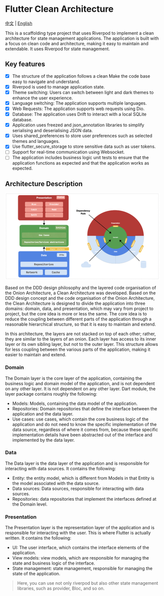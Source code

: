 # Flutter Clean Architecture

[中文](README.ZH.md) | [English](README.md)

This is a scaffolding type project that uses Riverpod to implement a clean architecture for state
management applications. The application is built with a focus on clean code and architecture,
making it easy to maintain and
extendable. It uses Riverpod for state management.

## Key features

- [x] The structure of the application follows a clean Make the code base easy to navigate and understand.
- [x] Riverpod is used to manage application state.
- [x] Theme switching: Users can switch between light and dark themes to enhance the user experience.
- [x] Language switching: The application supports multiple languages.
- [x] Web Requests: The application supports web requests using Dio.
- [x] Database: The application uses Drift to interact with a local SQLite database.
- [x] Application uses freezed and json_annotation libraries to simplify serialising and deserialising JSON data.
- [x] Uses shared_preferences to store user preferences such as selected themes and languages.
- [x] Use flutter_secure_storage to store sensitive data such as user tokens.
- [ ] Support for real-time communication using Websocket.
- [ ] The application includes business logic unit tests to ensure that the application functions as
  expected and that the application works as expected.

## Architecture Description

![Clean Architecture](arch.png)

Based on the DDD design philosophy and the layered code organisation of the Onion Architecture, a
Clean Architecture was developed.
Based on the DDD design concept and the code organisation of the Onion Architecture, the Clean
Architecture is designed to divide the application into three domains: domain, data, and
presentation, which may vary from project to project, but the core idea is more or less the same.
The core idea is to reduce the coupling between different parts of the application through a
reasonable hierarchical structure, so that it is easy to maintain and extend.

In this architecture, the layers are not stacked on top of each other; rather, they are similar to
the layers of an onion. Each layer has access to its inner layer or its own sibling layer, but not
to the outer layer. This structure allows for less coupling between the various parts of the
application, making it easier to maintain and extend.

### Domain

The Domain layer is the core layer of the application, containing the business logic and domain
model of the application, and is not dependent on any other layer. It is not dependent on any other
layer. Dart module, the layer package contains roughly the following:

- Models: Models, containing the data model of the application.
- Repositories: Domain repositories that define the interface between the application and the data layer.
- Use cases: use cases, which contain the core business logic of the application and do not need to know the specific implementation of the data source, regardless of where it comes from, because these specific implementation details have been abstracted out of the interface and implemented by the data layer.

### Data

The Data layer is the data layer of the application and is responsible for interacting with data sources. It contains the following:

- Entity: the entity model, which is different from Models in that Entity is the model associated with the data source.
- Data sources: Data sources, responsible for interacting with data sources.
- Repositories: data repositories that implement the interfaces defined at the Domain level.

### Presentation

The Presentation layer is the representation layer of the application and is responsible for interacting with the user. This is where Flutter is actually written. It contains the following:

- UI: The user interface, which contains the interface elements of the application.
- View models: view models, which are responsible for managing the state and business logic of the interface.
- State management: state management, responsible for managing the state of the application.

> Here, you can use not only riverpod but also other state management libraries, such as provider, Bloc, and so on.